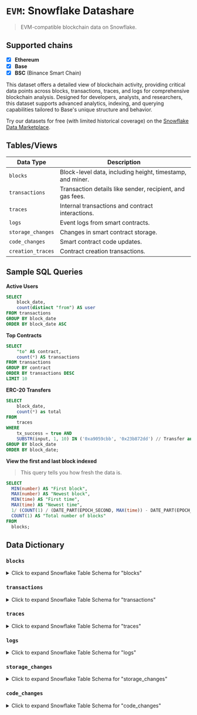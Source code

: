# `EVM`: Snowflake Datashare

> EVM-compatible blockchain data on Snowflake.

## Supported chains

- [x] **Ethereum**
- [x] **Base**
- [x] **BSC** (Binance Smart Chain)

This dataset offers a detailed view of blockchain activity, providing critical data points across blocks, transactions, traces, and logs for comprehensive blockchain analysis. Designed for developers, analysts, and researchers, this dataset supports advanced analytics, indexing, and querying capabilities tailored to Base's unique structure and behavior.

Try our datasets for free (with limited historical coverage) on the [Snowflake Data Marketplace](https://app.snowflake.com/marketplace).

## Tables/Views

| Data Type           | Description |
|---------------------|-------------|
| `blocks`            | Block-level data, including height, timestamp, and miner. |
| `transactions`      | Transaction details like sender, recipient, and gas fees. |
| `traces`            | Internal transactions and contract interactions. |
| `logs`              | Event logs from smart contracts. |
| `storage_changes`   | Changes in smart contract storage. |
| `code_changes`      | Smart contract code updates. |
| `creation_traces`   | Contract creation transactions. |

## Sample SQL Queries

**Active Users**

```sql
SELECT
    block_date,
    count(distinct "from") AS user
FROM transactions
GROUP BY block_date
ORDER BY block_date ASC
```

**Top Contracts**

```sql
SELECT
    "to" AS contract,
    count(*) AS transactions
FROM transactions
GROUP BY contract
ORDER BY transactions DESC
LIMIT 10
```

**ERC-20 Transfers**

```sql
SELECT
    block_date,
    count(*) as total
FROM
    traces
WHERE
    tx_success = true AND
    SUBSTR(input, 1, 10) IN ('0xa9059cbb', '0x23b872dd') // Transfer and TransferFrom
GROUP BY block_date
ORDER BY block_date;
```

**View the first and last block indexed**

> This query tells you how fresh the data is.

```sql
SELECT
  MIN(number) AS "First block",
  MAX(number) AS "Newest block",
  MIN(time) AS "First time",
  MAX(time) AS "Newest time",
  1/ (COUNT(1) / (DATE_PART(EPOCH_SECOND, MAX(time)) - DATE_PART(EPOCH_SECOND, MIN(time)))) AS "Blocks/second",
  COUNT(1) AS "Total number of blocks"
FROM
  blocks;
```

## Data Dictionary

### `blocks`

<details>
<summary>Click to expand Snowflake Table Schema for "blocks"</summary>

| Field Name               | Type             | Description                                            |
|--------------------------|------------------|--------------------------------------------------------|
| **time**                 | TIMESTAMP_NTZ(3) |                                                        |
| **number**               | NUMBER(38,0)     |                                                        |
| **date**                 | DATE             |                                                        |
| **hash**                 | VARCHAR          | EVM Hash                                               |
| **parent_hash**          | VARCHAR          | EVM Hash                                               |
| **nonce**                | NUMBER(38,0)     |                                                        |
| **ommers_hash**          | VARCHAR          | EVM Hash                                               |
| **logs_bloom**           | VARCHAR          |                                                        |
| **transactions_root**    | VARCHAR          | EVM Hash                                               |
| **state_root**           | VARCHAR          | EVM Hash                                               |
| **receipts_root**        | VARCHAR          | EVM Hash                                               |
| **withdrawals_root**     | VARCHAR          | EVM Root EIP-4895 (Shanghai Fork).          |
| **parent_beacon_root**   | VARCHAR          | EVM Root EIP-4788 (Dencun Fork).            |
| **miner**                | VARCHAR          | EVM Address                                            |
| **difficulty**           | NUMBER(38,0)     |                                              |
| **total_difficulty**     | VARCHAR          | UInt256.                                    |
| **mix_hash**             | VARCHAR          | EVM Hash                                               |
| **extra_data**           | VARCHAR          |                                                        |
| **extra_data_utf8**      | VARCHAR          |                                                        |
| **gas_limit**            | NUMBER(38,0)     |                                                        |
| **gas_used**             | NUMBER(38,0)     |                                                        |
| **base_fee_per_gas**     | VARCHAR          | EIP-1559 (London Fork).                    |
| **blob_gas_used**        | VARCHAR          | EIP-4844 (Dencun Fork).                    |
| **excess_blob_gas**      | VARCHAR          | EIP-4844 (Dencun Fork).                    |
| **size**                 | NUMBER(38,0)     | Block size in bytes                                    |
| **total_transactions**   | NUMBER(38,0)     |                                                        |
| **successful_transactions** | NUMBER(38,0)  |                                                        |
| **failed_transactions**  | NUMBER(38,0)     |                                                        |
| **total_balance_changes** | NUMBER(38,0)    |                                                        |
| **total_withdrawals**    | NUMBER(38,0)     |                                                        |
| **detail_level**         | VARCHAR          |                                                        |
| **detail_level_code**    | NUMBER(10,0)     |                                                        |

</details>

### `transactions`

<details>
  <summary>Click to expand Snowflake Table Schema for "transactions"</summary>

  | Field Name                   | Type                       | Description                  |
  |------------------------------|----------------------------|------------------------------|
  | block_time                   | TIMESTAMP_NTZ              | Timestamp of the block       |
  | block_number                 | NUMBER(38,0)               | Block number                 |
  | block_hash                   | STRING                     | EVM Hash                     |
  | block_date                   | DATE                       | Date of the block            |
  | transactions_root            | STRING                     | EVM Hash                     |
  | receipts_root                | STRING                     | EVM Hash                     |
  | index                      | NUMBER(10,0)               | Transaction index            |
  | hash                         | STRING                     | EVM Hash                     |
  | "from"                         | STRING                     | EVM Address                  |
  | "to"                           | STRING                     | EVM Address                  |
  | nonce                        | NUMBER(38,0)               | Nonce                        |
  | status                       | STRING                     | Status                       |
  | status_code                  | NUMBER(10,0)               | Status code                  |
  | success                      | BOOLEAN                    | Transaction success indicator|
  | gas_price                    | STRING                     | UInt256                      |
  | gas_limit                    | NUMBER(38,0)               | Gas limit                    |
  | value                        | STRING                     | UInt256                      |
  | data                         | STRING                     | Transaction data             |
  | v                            | STRING                     |                              |
  | r                            | STRING                     | EVM Hash                     |
  | s                            | STRING                     | EVM Hash                     |
  | gas_used                     | NUMBER(38,0)               | Gas used                     |
  | type                         | STRING                     | EIP-1559 Type                |
  | type_code                    | NUMBER(10,0)               | EIP-1559 Type code           |
  | max_fee_per_gas              | STRING                     | UInt256                      |
  | max_priority_fee_per_gas     | STRING                     | UInt256                      |
  | begin_ordinal                | NUMBER(38,0)               | Begin ordinal                |
  | end_ordinal                  | NUMBER(38,0)               | End ordinal                  |
  | blob_gas_price               | STRING                     | UInt256                      |
  | blob_gas_used                | NUMBER(38,0)               | Blob gas used                |
  | cumulative_gas_used          | NUMBER(38,0)               | Cumulative gas used          |
  | logs_bloom                   | STRING                     | Logs bloom filter            |
  | state_root                   | STRING                     | EVM Hash                     |

</details>

### `traces`

<details>
  <summary>Click to expand Snowflake Table Schema for "traces"</summary>

  | Field Name                   | Type                       | Description                                               |
  |------------------------------|----------------------------|-----------------------------------------------------------|
  | block_time                   | TIMESTAMP_NTZ              | Timestamp of the block                                    |
  | block_number                 | NUMBER(38,0)               | Block number                                              |
  | block_hash                   | STRING                     | EVM Hash                                                  |
  | block_date                   | DATE                       | Date of the block                                         |
  | tx_hash                      | STRING                     | EVM Hash of the transaction                               |
  | tx_index                     | NUMBER(10,0)               | Transaction index                                         |
  | tx_status                    | STRING                     | Status of the transaction                                 |
  | tx_status_code               | NUMBER(10,0)               | Status code of the transaction                            |
  | tx_success                   | BOOLEAN                    | Indicates if the transaction was successful               |
  | from                         | STRING                     | EVM Address of the sender                                 |
  | to                           | STRING                     | EVM Address of the receiver                               |
  | `index`                      | NUMBER(10,0)               | Trace index                                               |
  | parent_index                 | NUMBER(10,0)               | Parent trace index                                        |
  | depth                        | NUMBER(10,0)               | Trace depth                                               |
  | caller                       | STRING                     | EVM Address of the caller                                 |
  | call_type                    | STRING                     | Type of call                                              |
  | call_type_code               | NUMBER(10,0)               | Code for the call type                                    |
  | address                      | STRING                     | EVM Address involved in the trace                         |
  | value                        | STRING                     | UInt256                                                   |
  | gas_limit                    | NUMBER(38,0)               | Gas limit for the trace                                   |
  | gas_consumed                 | NUMBER(38,0)               | Gas consumed by the trace                                 |
  | return_data                  | STRING                     | Data returned by contract calls (RETURN or REVERT)        |
  | input                        | STRING                     | Input data for the trace                                  |
  | suicide                      | BOOLEAN                    | Indicates if a self-destruct occurred                     |
  | failure_reason               | STRING                     | Reason for failure, if any                                |
  | state_reverted               | BOOLEAN                    | Indicates if state was reverted                           |
  | status_reverted              | BOOLEAN                    | Indicates if status was reverted                          |
  | status_failed                | BOOLEAN                    | Indicates if status failed                                |
  | executed_code                | BOOLEAN                    | Indicates if code was executed                            |
  | begin_ordinal                | NUMBER(38,0)               | Begin ordinal                                             |
  | end_ordinal                  | NUMBER(38,0)               | End ordinal                                               |

</details>

### `logs`

<details>
  <summary>Click to expand Snowflake Table Schema for "logs"</summary>

  | Field Name                   | Type                       | Description                                               |
  |------------------------------|----------------------------|-----------------------------------------------------------|
  | block_time                   | TIMESTAMP_NTZ              | Timestamp of the block                                    |
  | block_number                 | NUMBER(38,0)               | Block number                                              |
  | block_hash                   | STRING                     | EVM Hash                                                  |
  | block_date                   | DATE                       | Date of the block                                         |
  | tx_hash                      | STRING                     | EVM Hash of the transaction                               |
  | tx_index                     | NUMBER(10,0)               | Transaction index                                         |
  | tx_status                    | STRING                     | Status of the transaction                                 |
  | tx_status_code               | NUMBER(10,0)               | Status code of the transaction                            |
  | tx_success                   | BOOLEAN                    | Indicates if the transaction was successful               |
  | tx_from                      | STRING                     | EVM Address of the sender                                 |
  | tx_to                        | STRING                     | EVM Address of the receiver                               |
  | `index`                      | NUMBER(10,0)               | Log index                                                 |
  | block_index                  | NUMBER(10,0)               | Block index                                               |
  | contract_address             | STRING                     | EVM Address of the contract                               |
  | topic0                       | STRING                     | Primary topic (EVM Hash)                                  |
  | topic1                       | STRING                     | Secondary topic (EVM Hash)                                |
  | topic2                       | STRING                     | Tertiary topic (EVM Hash)                                 |
  | topic3                       | STRING                     | Quaternary topic (EVM Hash)                               |
  | data                         | STRING                     | Log data                                                  |

</details>

### `storage_changes`

<details>
<summary>Click to expand Snowflake Table Schema for "storage_changes"</summary>

  | Field Name                   | Type                       | Description                    |
  |------------------------------|----------------------------|--------------------------------|
  | block_time                   | TIMESTAMP_NTZ              | Timestamp of the block         |
  | block_number                 | NUMBER(38,0)               | Block number                   |
  | block_hash                   | STRING                     | EVM Hash                       |
  | block_date                   | DATE                       | Date of the block              |
  | ordinal                      | NUMBER(38,0)               | Block global ordinal           |
  | address                      | STRING                     | EVM Address                    |
  | key                          | STRING                     | EVM Hash                       |
  | new_value                    | STRING                     | New storage value (EVM Hash)   |
  | old_value                    | STRING                     | Old storage value (EVM Hash)   |

</details>

### `code_changes`

<details>
<summary>Click to expand Snowflake Table Schema for "code_changes"</summary>

  | Field Name                   | Type                       | Description                    |
  |------------------------------|----------------------------|--------------------------------|
  | block_time                   | TIMESTAMP_NTZ              | Timestamp of the block         |
  | block_number                 | NUMBER(38,0)               | Block number                   |
  | block_hash                   | STRING                     | EVM Hash                       |
  | block_date                   | DATE                       | Date of the block              |
  | ordinal                      | NUMBER(38,0)               | Block global ordinal           |
  | address                      | STRING                     | EVM Address                    |
  | old_hash                     | STRING                     | Old code hash (EVM Hash)       |
  | old_code                     | STRING                     | Old code                       |
  | new_hash                     | STRING                     | New code hash (EVM Hash)       |
  | new_code                     | STRING                     | New code                       |

</details>
